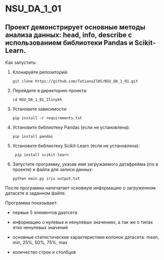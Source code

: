 # NSU_DA_1_01
## Проект демонстрирует основные методы анализа данных: head, info, describe с использованием библиотеки Pandas и Scikit-Learn.
Как запустить:
1. Клонируйте репозиторий:
   ```
   git clone https://github.com/TatianaIl05/NSU_DA_1_01.git
   ```
2. Перейдите в  директорию проекта:
   ```
   cd NSU_DA_1_01_Ilinykh
   ```
3. Установите зависимости:
   ```
   pip install -r requirements.txt
   ```
4. Установите библиотеку Pandas (если не установлена):
   ```
   pip install pandas
   ```
5. Установите библиотеку Scikit-Learn (если не установлена):
   ```
    pip install scikit-learn
    ```
6. Запустите программу, указав имя загружаемого датафрейма (iris в проекте) и файла для записи данных:
    ```
    python main.py iris output.txt
    ```

После программа напечатает основную информацию о загруженном датасете в заданном файле.

Программа показывает:

* первые 5 элементов даатсета

* информацию о нулевых и ненулевых значениях, а так же о типах этих ненулевых значений

* основные статистические характеристики колонок датасета: mean, min, 25%, 50%, 75%, max

* количество строк и столбцов

